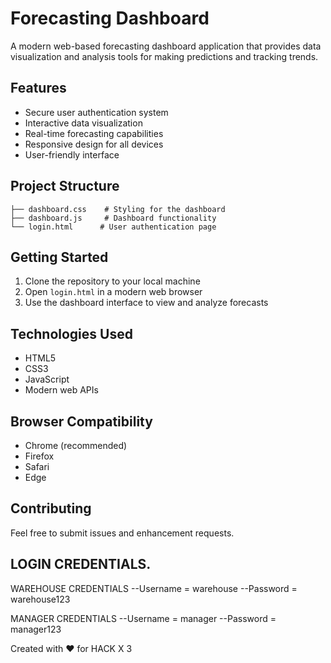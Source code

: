 # Forecasting Dashboard

A modern web-based forecasting dashboard application that provides data visualization and analysis tools for making predictions and tracking trends.

## Features

- Secure user authentication system
- Interactive data visualization
- Real-time forecasting capabilities
- Responsive design for all devices
- User-friendly interface

## Project Structure

```
├── dashboard.css    # Styling for the dashboard
├── dashboard.js     # Dashboard functionality
└── login.html      # User authentication page
```

## Getting Started

1. Clone the repository to your local machine
2. Open `login.html` in a modern web browser
3. Use the dashboard interface to view and analyze forecasts

## Technologies Used

- HTML5
- CSS3
- JavaScript
- Modern web APIs

## Browser Compatibility

- Chrome (recommended)
- Firefox
- Safari
- Edge

## Contributing

Feel free to submit issues and enhancement requests.



## LOGIN CREDENTIALS.

WAREHOUSE CREDENTIALS
  --Username = warehouse
  --Password = warehouse123 

MANAGER CREDENTIALS
  --Username = manager
  --Password = manager123   


Created with ❤️ for HACK X 3